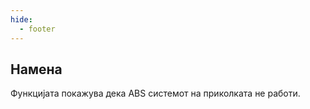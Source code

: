 ```yaml
---
hide:
  - footer
---
```



## Намена

Функцијата покажува дека ABS системот на приколката не работи.